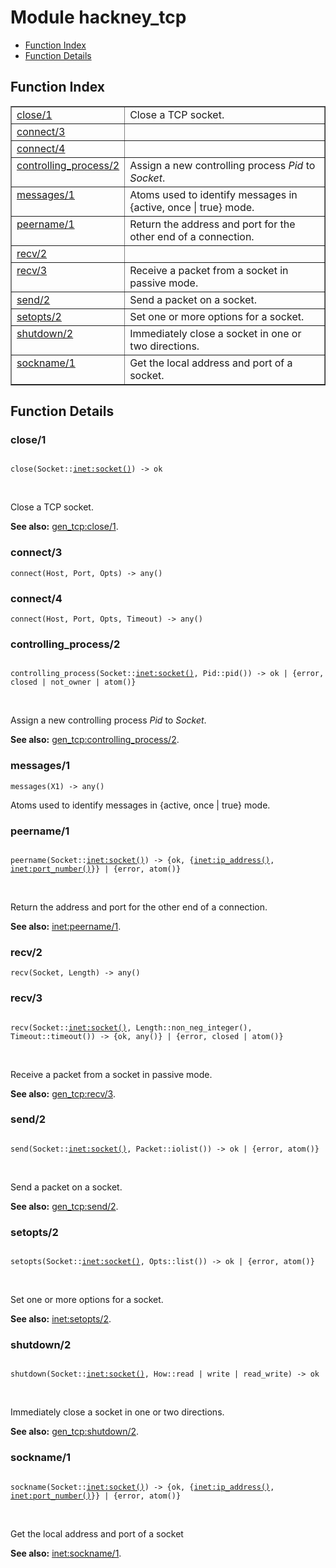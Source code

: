 

# Module hackney_tcp #
* [Function Index](#index)
* [Function Details](#functions)


<a name="index"></a>

## Function Index ##


<table width="100%" border="1" cellspacing="0" cellpadding="2" summary="function index"><tr><td valign="top"><a href="#close-1">close/1</a></td><td>Close a TCP socket.</td></tr><tr><td valign="top"><a href="#connect-3">connect/3</a></td><td></td></tr><tr><td valign="top"><a href="#connect-4">connect/4</a></td><td></td></tr><tr><td valign="top"><a href="#controlling_process-2">controlling_process/2</a></td><td>Assign a new controlling process <em>Pid</em> to <em>Socket</em>.</td></tr><tr><td valign="top"><a href="#messages-1">messages/1</a></td><td>Atoms used to identify messages in {active, once | true} mode.</td></tr><tr><td valign="top"><a href="#peername-1">peername/1</a></td><td>Return the address and port for the other end of a connection.</td></tr><tr><td valign="top"><a href="#recv-2">recv/2</a></td><td></td></tr><tr><td valign="top"><a href="#recv-3">recv/3</a></td><td>Receive a packet from a socket in passive mode.</td></tr><tr><td valign="top"><a href="#send-2">send/2</a></td><td>Send a packet on a socket.</td></tr><tr><td valign="top"><a href="#setopts-2">setopts/2</a></td><td>Set one or more options for a socket.</td></tr><tr><td valign="top"><a href="#shutdown-2">shutdown/2</a></td><td>Immediately close a socket in one or two directions.</td></tr><tr><td valign="top"><a href="#sockname-1">sockname/1</a></td><td>Get the local address and port of a socket.</td></tr></table>


<a name="functions"></a>

## Function Details ##

<a name="close-1"></a>

### close/1 ###


<pre><code>
close(Socket::<a href="inet.md#type-socket">inet:socket()</a>) -&gt; ok
</code></pre>
<br />

Close a TCP socket.

__See also:__ [gen_tcp:close/1](gen_tcp.md#close-1).
<a name="connect-3"></a>

### connect/3 ###

`connect(Host, Port, Opts) -> any()`


<a name="connect-4"></a>

### connect/4 ###

`connect(Host, Port, Opts, Timeout) -> any()`


<a name="controlling_process-2"></a>

### controlling_process/2 ###


<pre><code>
controlling_process(Socket::<a href="inet.md#type-socket">inet:socket()</a>, Pid::pid()) -&gt; ok | {error, closed | not_owner | atom()}
</code></pre>
<br />

Assign a new controlling process _Pid_ to _Socket_.

__See also:__ [gen_tcp:controlling_process/2](gen_tcp.md#controlling_process-2).
<a name="messages-1"></a>

### messages/1 ###

`messages(X1) -> any()`

Atoms used to identify messages in {active, once | true} mode.
<a name="peername-1"></a>

### peername/1 ###


<pre><code>
peername(Socket::<a href="inet.md#type-socket">inet:socket()</a>) -&gt; {ok, {<a href="inet.md#type-ip_address">inet:ip_address()</a>, <a href="inet.md#type-port_number">inet:port_number()</a>}} | {error, atom()}
</code></pre>
<br />

Return the address and port for the other end of a connection.

__See also:__ [inet:peername/1](inet.md#peername-1).
<a name="recv-2"></a>

### recv/2 ###

`recv(Socket, Length) -> any()`


<a name="recv-3"></a>

### recv/3 ###


<pre><code>
recv(Socket::<a href="inet.md#type-socket">inet:socket()</a>, Length::non_neg_integer(), Timeout::timeout()) -&gt; {ok, any()} | {error, closed | atom()}
</code></pre>
<br />

Receive a packet from a socket in passive mode.

__See also:__ [gen_tcp:recv/3](gen_tcp.md#recv-3).
<a name="send-2"></a>

### send/2 ###


<pre><code>
send(Socket::<a href="inet.md#type-socket">inet:socket()</a>, Packet::iolist()) -&gt; ok | {error, atom()}
</code></pre>
<br />

Send a packet on a socket.

__See also:__ [gen_tcp:send/2](gen_tcp.md#send-2).
<a name="setopts-2"></a>

### setopts/2 ###


<pre><code>
setopts(Socket::<a href="inet.md#type-socket">inet:socket()</a>, Opts::list()) -&gt; ok | {error, atom()}
</code></pre>
<br />

Set one or more options for a socket.

__See also:__ [inet:setopts/2](inet.md#setopts-2).
<a name="shutdown-2"></a>

### shutdown/2 ###


<pre><code>
shutdown(Socket::<a href="inet.md#type-socket">inet:socket()</a>, How::read | write | read_write) -&gt; ok
</code></pre>
<br />

Immediately close a socket in one or two directions.

__See also:__ [gen_tcp:shutdown/2](gen_tcp.md#shutdown-2).
<a name="sockname-1"></a>

### sockname/1 ###


<pre><code>
sockname(Socket::<a href="inet.md#type-socket">inet:socket()</a>) -&gt; {ok, {<a href="inet.md#type-ip_address">inet:ip_address()</a>, <a href="inet.md#type-port_number">inet:port_number()</a>}} | {error, atom()}
</code></pre>
<br />

Get the local address and port of a socket

__See also:__ [inet:sockname/1](inet.md#sockname-1).
